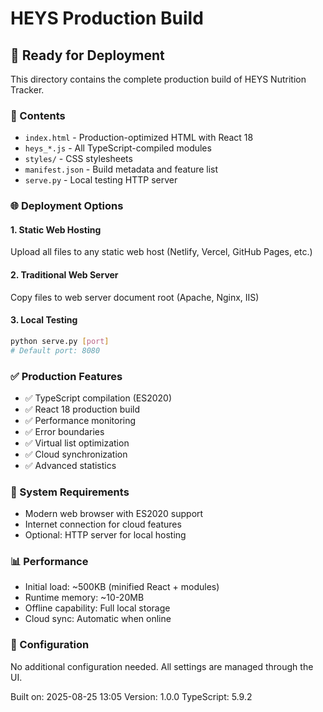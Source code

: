 # HEYS Production Build

## 🚀 Ready for Deployment

This directory contains the complete production build of HEYS Nutrition Tracker.

### 📁 Contents

- `index.html` - Production-optimized HTML with React 18
- `heys_*.js` - All TypeScript-compiled modules
- `styles/` - CSS stylesheets
- `manifest.json` - Build metadata and feature list
- `serve.py` - Local testing HTTP server

### 🌐 Deployment Options

#### 1. Static Web Hosting
Upload all files to any static web host (Netlify, Vercel, GitHub Pages, etc.)

#### 2. Traditional Web Server
Copy files to web server document root (Apache, Nginx, IIS)

#### 3. Local Testing
```bash
python serve.py [port]
# Default port: 8080
```

### ✅ Production Features

- ✅ TypeScript compilation (ES2020)
- ✅ React 18 production build
- ✅ Performance monitoring
- ✅ Error boundaries
- ✅ Virtual list optimization
- ✅ Cloud synchronization
- ✅ Advanced statistics

### 🎯 System Requirements

- Modern web browser with ES2020 support
- Internet connection for cloud features
- Optional: HTTP server for local hosting

### 📊 Performance

- Initial load: ~500KB (minified React + modules)
- Runtime memory: ~10-20MB
- Offline capability: Full local storage
- Cloud sync: Automatic when online

### 🔧 Configuration

No additional configuration needed. All settings are managed through the UI.

Built on: 2025-08-25 13:05
Version: 1.0.0
TypeScript: 5.9.2
